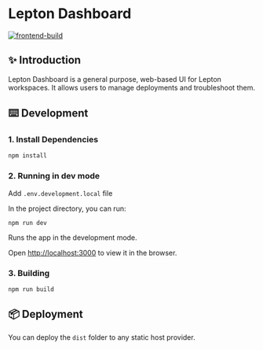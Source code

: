 # Lepton Dashboard

[![frontend-build](https://github.com/leptonai/lepton/actions/workflows/frontend.yaml/badge.svg)](https://github.com/leptonai/lepton/actions/workflows/frontend.yaml)

## ✨ Introduction

Lepton Dashboard is a general purpose, web-based UI for Lepton workspaces. It allows users to manage deployments and troubleshoot them.

## ⌨️ Development

### 1. Install Dependencies

```bash
npm install
```

### 2. Running in dev mode

Add `.env.development.local` file

In the project directory, you can run:

```shell
npm run dev
```

Runs the app in the development mode.

Open [http://localhost:3000](http://localhost:3000) to view it in the browser.

### 3. Building

```shell
npm run build
```

## 📦 Deployment

You can deploy the `dist` folder to any static host provider.

